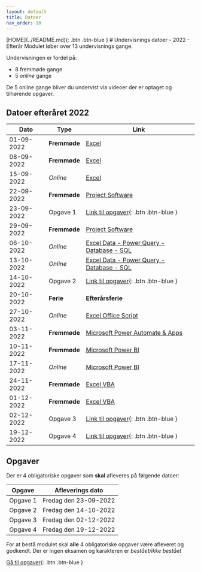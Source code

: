 ```yaml
---
layout: default
title: Datoer
nav_order: 10
---
```

<span class="fs-1">
[HOME](../README.md){: .btn .btn-blue }
</span>
# Undervisnings datoer - 2022 - Efterår
Modulet løber over 13 undervisnings gange.

Undervisningen er fordel på:

- 8 fremmøde gange
- 5 *online* gange

De 5 online gange bliver du undervist via videoer der er optaget og tilhørende opgaver.

## Datoer efteråret 2022

|Dato	        |Type         	|Link                                                                 	|
|------------	|--------------	|---------------------------------------------------------------------	|
| 01-09-2022 	| **Fremmøde** 	| [Excel](../excel/README.md)                                         	|
| 08-09-2022 	| **Fremmøde** 	| [Excel](../excel/README.md)                                         	|
| 15-09-2022 	| *Online* 	    | [Excel](../excel/README.md)                                       	|
| 22-09-2022 	| **Fremmøde** 	| [Project Software](../microsoftproject/README.md)                    	|
| 23-09-2022 	| Opgave 1   	| [Link til opgaver](../opgaver/README.md){: .btn .btn-blue }          	|
| 29-09-2022 	| **Fremmøde** 	| [Project Software](../microsoftproject/README.md)                    	|
| 06-10-2022 	| *Online*  	| [Excel Data - Power Query - Database - SQL](../databaser/README.md) 	|
| 13-10-2022 	| *Online*  	| [Excel Data - Power Query - Database - SQL](../databaser/README.md)   |
| 14-10-2022 	| Opgave 2    	| [Link til opgaver](../opgaver/README.md){: .btn .btn-blue }           |
| 20-10-2022 	| **Ferie**    	| **Efterårsferie**                                                     |
| 27-10-2022 	| *Online*  	| [Excel Office Script](../officescripts/README.md)                   	|
| 03-11-2022 	| **Fremmøde** 	| [Microsoft Power Automate & Apps](../power/README.md)      	        |
| 10-11-2022 	| **Fremmøde** 	| [Microsoft Power BI](../powerbi/README.md)                	        |
| 17-11-2022 	| *Online* 	    | [Microsoft Power BI](../powerbi/README.md)               	            |
| 24-11-2022 	| **Fremmøde**  | [Excel VBA](../vba/README.md)                          	            |
| 01-12-2022 	| **Fremmøde** 	| [Excel VBA](../vba/README.md)                                     	|
| 02-12-2022 	| Opgave 3    	| [Link til opgaver](../opgaver/README.md){: .btn .btn-blue }          	|
| 19-12-2022 	| Opgave 4      | [Link til opgaver](../opgaver/README.md){: .btn .btn-blue }           |


## Opgaver
Der er 4 obligatoriske opgaver som **skal** afleveres på følgende datoer:

| Opgave   | Afleverings dato      |
|----------|-----------------------|
| Opgave 1 | Fredag den 23-09-2022 |
| Opgave 2 | Fredag den 14-10-2022 |
| Opgave 3 | Fredag den 02-12-2022 |
| Opgave 4 | Fredag den 19-12-2022 |

For at bestå modulet skal **alle** 4 obligatoriske opgaver være afleveret og godkendt. Der er ingen eksamen og karakteren er *bestået/ikke bestået*

[Gå til opgaver](../opgaver/README.md){: .btn .btn-blue }
